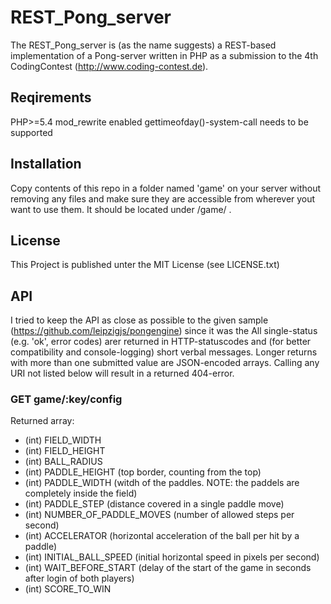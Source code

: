 REST_Pong_server
================

The REST_Pong_server is (as the name suggests) a REST-based implementation of a Pong-server written in PHP as a submission to the 4th CodingContest (http://www.coding-contest.de).

Reqirements
-----------
PHP>=5.4
mod_rewrite enabled
gettimeofday()-system-call needs to be supported

Installation
------------
Copy contents of this repo in a folder named 'game' on your server without removing any files and make sure they are accessible from wherever yout want to use them. It should be located under <adress of your server>/game/ .

License
-------
This Project is published unter the MIT License (see LICENSE.txt)

API
---
I tried to keep the API as close as possible to the given sample (https://github.com/leipzigjs/pongengine) since it was the 
All single-status (e.g. 'ok', error codes) arer returned in HTTP-statuscodes and (for better compatibility and console-logging) short verbal messages. Longer returns with more than one submitted value are JSON-encoded arrays. Calling any URI not listed below will result in a returned 404-error.

### GET game/:key/config
Returned array:
* (int) FIELD_WIDTH
* (int) FIELD_HEIGHT
* (int) BALL_RADIUS
* (int) PADDLE_HEIGHT (top border, counting from the top)
* (int) PADDLE_WIDTH (witdh of the paddles. NOTE: the paddels are completely inside the field)
* (int) PADDLE_STEP (distance covered in a single paddle move)
* (int) NUMBER_OF_PADDLE_MOVES (number of allowed steps per second)
* (int) ACCELERATOR (horizontal acceleration of the ball per hit by a paddle)
* (int) INITIAL_BALL_SPEED (initial horizontal speed in pixels per second)
* (int) WAIT_BEFORE_START (delay of the start of the game in seconds after login of both players)
* (int) SCORE_TO_WIN